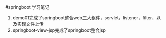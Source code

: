 #springboot 学习笔记
1. demo01完成了springboot整合web三大组件，servlet，listener，filter，以及实现文件上传
2. springboot-view-jsp完成了springboot整合jsp